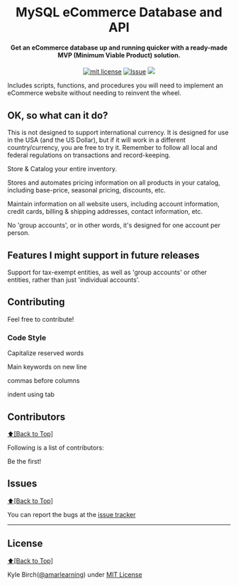 <h1 align="center" id="urls">MySQL eCommerce Database and API</h1>
<h4 align="center">Get an eCommerce database up and running quicker with a ready-made MVP (Minimum Viable Product) solution.</h4>

<p align="center">
<a href="http://amarlearning.mit-license.org/"><img src="https://img.shields.io/pypi/l/pyzipcode-cli.svg" alt="mit license"></a>
<a href="https://github.com/runninguru/MySQL-eCommerce/issues"><img src="https://camo.githubusercontent.com/926d8ca67df15de5bd1abac234c0603d94f66c00/68747470733a2f2f696d672e736869656c64732e696f2f62616467652f636f6e747269627574696f6e732d77656c636f6d652d627269676874677265656e2e7376673f7374796c653d666c6174" alt="Issue"></a>
<a href="https://travis-ci.org/badges/shields"><img src="https://travis-ci.org/badges/shields"></a>
</p>
Includes scripts, functions, and procedures you will need to implement an eCommerce website without needing to reinvent the wheel.

## OK, so what can it do?

This is not designed to support international currency. It is designed for use in the USA (and the US Dollar), but if it will work in a different country/currency, you are free to try it. Remember to follow all local and federal regulations on transactions and record-keeping.

Store & Catalog your entire inventory.

Stores and automates pricing information on all products in your catalog, including base-price, seasonal pricing, discounts, etc.

Maintain information on all website users, including account information, credit cards, billing & shipping addresses, contact information, etc.

No 'group accounts', or in other words, it's designed for one account per person.

## Features I might support in future releases

Support for tax-exempt entities, as well as 'group accounts' or other entities, rather than just 'individual accounts'.

## Contributing

Feel free to contribute!

### Code Style

Capitalize reserved words

Main keywords on new line

commas before columns

indent using tab

## Contributors
[:arrow_up:\[Back to Top\]](https://github.com/runninguru/MySQL-eCommerce)

Following is a list of contributors:

Be the first!

## Issues
[:arrow_up:\[Back to Top\]](https://github.com/runninguru/MySQL-eCommerce)

You can report the bugs at the [issue tracker](https://github.com/runninguru/MySQL-eCommerce/issues)

***

## License
[:arrow_up:\[Back to Top\]](https://github.com/runninguru/MySQL-eCommerce)

Kyle Birch([@amarlearning](http://github.com/amarlearning)) under [MIT License](https://choosealicense.com/licenses/mit/) 
